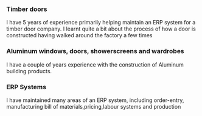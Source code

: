### Timber doors

I have 5 years of experience primarily helping maintain an ERP system for a timber door company. I learnt quite a bit about the process of how a door is constructed having walked around the factory a few times

### Aluminum windows, doors, showerscreens and wardrobes

I have a couple of years experience with the construction of Aluminum building products.

### ERP Systems

I have maintained many areas of an ERP system, including order-entry, manufacturing bill of materials,pricing,labour systems and production

